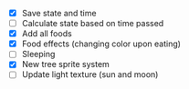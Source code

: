 - [x] Save state and time
- [ ] Calculate state based on time passed
- [x] Add all foods
- [x] Food effects (changing color upon eating)
- [ ] Sleeping
- [x] New tree sprite system
- [ ] Update light texture (sun and moon)
